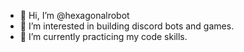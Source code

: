 - 👋 Hi, I’m @hexagonalrobot
- 👀 I’m interested in building discord bots and games.
- 🌱 I’m currently practicing my code skills.

<!---
robot-artificer/robot-artificer is a ✨ special ✨ repository because its `README.md` (this file) appears on your GitHub profile.
You can click the Preview link to take a look at your changes.
--->
